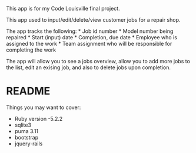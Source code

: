 This app is for my Code Louisville final project.

This app used to input/edit/delete/view customer jobs for a repair shop.

The app tracks the following:
	* Job id number
	* Model number being repaired
	* Start (input) date
	* Completion, due date
	* Employee who is assigned to the work
	* Team assignment who will be responsible for completing the work 
 
The app will allow you to see a jobs overview, allow you to add more jobs to the list, 
edit an exising job, and also to delete jobs upon completion.

# README


Things you may want to cover:

* Ruby version            -5.2.2
* sqlite3
* puma 3.11
* bootstrap
* jquery-rails

